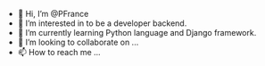 - 👋 Hi, I’m @PFrance
- 👀 I’m interested in to be a developer backend.
- 🌱 I’m currently learning Python language and Django framework.
- 💞️ I’m looking to collaborate on ...
- 📫 How to reach me ...

<!---
PFrance/PFrance is a ✨ special ✨ repository because its `README.md` (this file) appears on your GitHub profile.
You can click the Preview link to take a look at your changes.
--->
